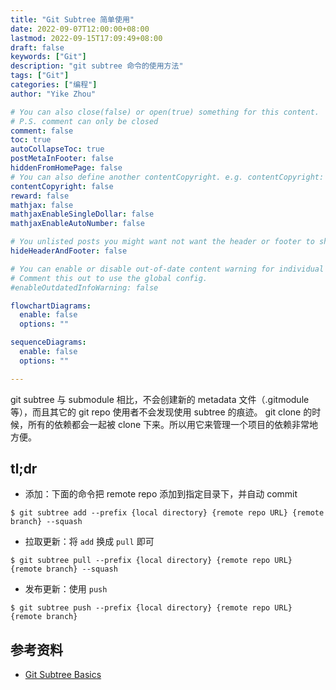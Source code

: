```yaml
---
title: "Git Subtree 简单使用"
date: 2022-09-07T12:00:00+08:00
lastmod: 2022-09-15T17:09:49+08:00
draft: false
keywords: ["Git"]
description: "git subtree 命令的使用方法"
tags: ["Git"]
categories: ["编程"]
author: "Yike Zhou"

# You can also close(false) or open(true) something for this content.
# P.S. comment can only be closed
comment: false
toc: true
autoCollapseToc: true
postMetaInFooter: false
hiddenFromHomePage: false
# You can also define another contentCopyright. e.g. contentCopyright: "This is another copyright."
contentCopyright: false
reward: false
mathjax: false
mathjaxEnableSingleDollar: false
mathjaxEnableAutoNumber: false

# You unlisted posts you might want not want the header or footer to show
hideHeaderAndFooter: false

# You can enable or disable out-of-date content warning for individual post.
# Comment this out to use the global config.
#enableOutdatedInfoWarning: false

flowchartDiagrams:
  enable: false
  options: ""

sequenceDiagrams:
  enable: false
  options: ""

---
```


<!--more-->
git subtree 与 submodule 相比，不会创建新的 metadata 文件（.gitmodule 等），而且其它的 git repo 使用者不会发现使用 subtree 的痕迹。
git clone 的时候，所有的依赖都会一起被 clone 下来。所以用它来管理一个项目的依赖非常地方便。

## tl;dr

- 添加：下面的命令把 remote repo 添加到指定目录下，并自动 commit
```shell
$ git subtree add --prefix {local directory} {remote repo URL} {remote branch} --squash
```

- 拉取更新：将 `add` 换成 `pull` 即可
```shell
$ git subtree pull --prefix {local directory} {remote repo URL} {remote branch} --squash
```

- 发布更新：使用 `push`
```shell
$ git subtree push --prefix {local directory} {remote repo URL} {remote branch}
```

## 参考资料

- [Git Subtree Basics](https://gist.github.com/SKempin/b7857a6ff6bddb05717cc17a44091202)